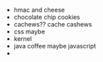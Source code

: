 - hmac and cheese
- chocolate chip cookies
- cachews?? cache cashews
- css maybe
- kernel
- java coffee maybe javascript
- 
